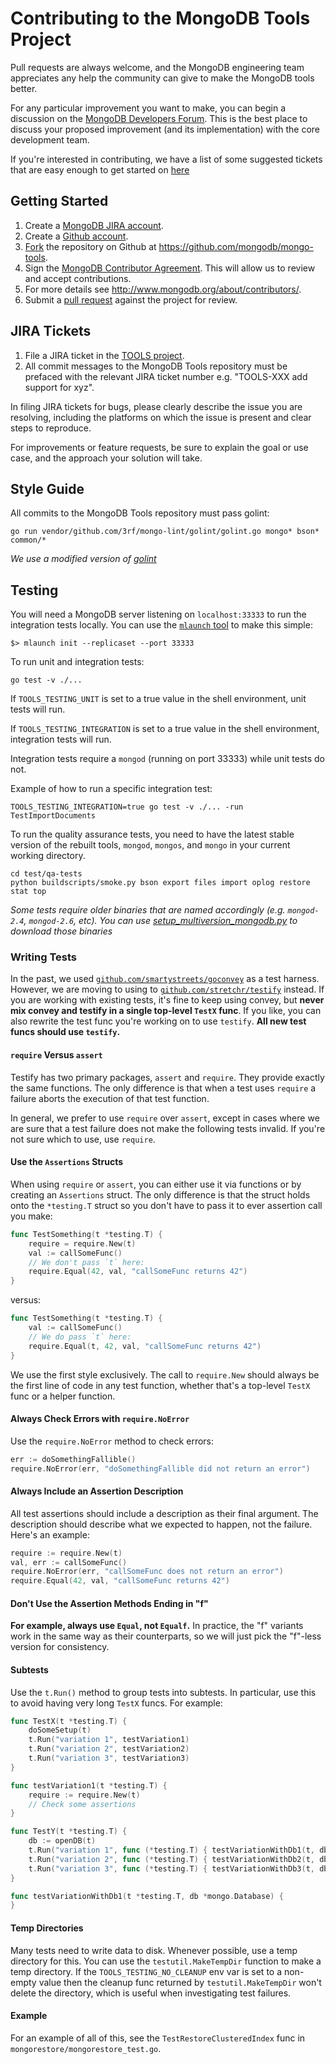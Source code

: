 # Contributing to the MongoDB Tools Project

Pull requests are always welcome, and the MongoDB engineering team appreciates any help the
community can give to make the MongoDB tools better.

For any particular improvement you want to make, you can begin a discussion on the
[MongoDB Developers Forum](https://groups.google.com/forum/?fromgroups#!forum/mongodb-dev). This is
the best place to discuss your proposed improvement (and its implementation) with the core
development team.

If you're interested in contributing, we have a list of some suggested tickets that are easy enough
to get started on
[here](https://jira.mongodb.org/issues/?jql=project%20%3D%20TOOLS%20AND%20labels%20%3D%20community%20and%20status%20%3D%20open)

## Getting Started

1. Create a [MongoDB JIRA account](https://jira.mongodb.org/secure/Signup!default.jspa).
2. Create a [Github account](https://github.com/signup/free).
3. [Fork](https://help.github.com/articles/fork-a-repo/) the repository on Github at
   https://github.com/mongodb/mongo-tools.
4. Sign the [MongoDB Contributor Agreement](https://www.mongodb.com/legal/contributor-agreement).
   This will allow us to review and accept contributions.
5. For more details see http://www.mongodb.org/about/contributors/.
6. Submit a [pull request](https://help.github.com/articles/creating-a-pull-request/) against the
   project for review.

## JIRA Tickets

1. File a JIRA ticket in the [TOOLS project](https://jira.mongodb.org/browse/TOOLS).
2. All commit messages to the MongoDB Tools repository must be prefaced with the relevant JIRA
   ticket number e.g. "TOOLS-XXX add support for xyz".

In filing JIRA tickets for bugs, please clearly describe the issue you are resolving, including the
platforms on which the issue is present and clear steps to reproduce.

For improvements or feature requests, be sure to explain the goal or use case, and the approach your
solution will take.

## Style Guide

All commits to the MongoDB Tools repository must pass golint:

`go run vendor/github.com/3rf/mongo-lint/golint/golint.go mongo* bson* common/*`

_We use a modified version of [golint](https://github.com/golang/lint)_

## Testing

You will need a MongoDB server listening on `localhost:33333` to run the integration tests locally.
You can use the [`mlaunch` tool](http://blog.rueckstiess.com/mtools/mlaunch.html) to make this
simple:

```
$> mlaunch init --replicaset --port 33333
```

To run unit and integration tests:

```
go test -v ./...
```

If `TOOLS_TESTING_UNIT` is set to a true value in the shell environment, unit tests will run.

If `TOOLS_TESTING_INTEGRATION` is set to a true value in the shell environment, integration tests
will run.

Integration tests require a `mongod` (running on port 33333) while unit tests do not.

Example of how to run a specific integration test:

```
TOOLS_TESTING_INTEGRATION=true go test -v ./... -run TestImportDocuments
```

To run the quality assurance tests, you need to have the latest stable version of the rebuilt tools,
`mongod`, `mongos`, and `mongo` in your current working directory.

```
cd test/qa-tests
python buildscripts/smoke.py bson export files import oplog restore stat top
```

_Some tests require older binaries that are named accordingly (e.g. `mongod-2.4`, `mongod-2.6`,
etc). You can use
[setup_multiversion_mongodb.py](test/qa-tests/buildscripts/setup_multiversion_mongodb.py) to
download those binaries_

### Writing Tests

In the past, we used
[`github.com/smartystreets/goconvey`](https://pkg.go.dev/github.com/smartystreets/goconvey/convey)
as a test harness. However, we are moving to using to
[`github.com/stretchr/testify`](https://pkg.go.dev/github.com/stretchr/testify) instead. If you are
working with existing tests, it's fine to keep using convey, but **never mix convey and testify in a
single top-level `TestX` func**. If you like, you can also rewrite the test func you're working on
to use `testify`. **All new test funcs should use `testify`.**

#### `require` Versus `assert`

Testify has two primary packages, `assert` and `require`. They provide exactly the same functions.
The only difference is that when a test uses `require` a failure aborts the execution of that test
function.

In general, we prefer to use `require` over `assert`, except in cases where we are sure that a test
failure does not make the following tests invalid. If you're not sure which to use, use `require`.

#### Use the `Assertions` Structs

When using `require` or `assert`, you can either use it via functions or by creating an `Assertions`
struct. The only difference is that the struct holds onto the `*testing.T` struct so you don't have
to pass it to ever assertion call you make:

```go
func TestSomething(t *testing.T) {
    require = require.New(t)
    val := callSomeFunc()
    // We don't pass `t` here:
    require.Equal(42, val, "callSomeFunc returns 42")
}
```

versus:

```go
func TestSomething(t *testing.T) {
    val := callSomeFunc()
    // We do pass `t` here:
    require.Equal(t, 42, val, "callSomeFunc returns 42")
}
```

We use the first style exclusively. The call to `require.New` should always be the first line of
code in any test function, whether that's a top-level `TestX` func or a helper function.

#### Always Check Errors with `require.NoError`

Use the `require.NoError` method to check errors:

```go
err := doSomethingFallible()
require.NoError(err, "doSomethingFallible did not return an error")
```

#### Always Include an Assertion Description

All test assertions should include a description as their final argument. The description should
describe what we expected to happen, not the failure. Here's an example:

```go
require := require.New(t)
val, err := callSomeFunc()
require.NoError(err, "callSomeFunc does not return an error")
require.Equal(42, val, "callSomeFunc returns 42")
```

#### Don't Use the Assertion Methods Ending in "f"

**For example, always use `Equal`, not `Equalf`.** In practice, the "f" variants work in the same
way as their counterparts, so we will just pick the "f"-less version for consistency.

#### Subtests

Use the `t.Run()` method to group tests into subtests. In particular, use this to avoid having very
long `TestX` funcs. For example:

```go
func TestX(t *testing.T) {
    doSomeSetup(t)
    t.Run("variation 1", testVariation1)
    t.Run("variation 2", testVariation2)
    t.Run("variation 3", testVariation3)
}

func testVariation1(t *testing.T) {
    require := require.New(t)
    // Check some assertions
}

func TestY(t *testing.T) {
    db := openDB(t)
    t.Run("variation 1", func (*testing.T) { testVariationWithDb1(t, db) })
    t.Run("variation 2", func (*testing.T) { testVariationWithDb2(t, db) })
    t.Run("variation 3", func (*testing.T) { testVariationWithDb3(t, db) })
}

func testVariationWithDb1(t *testing.T, db *mongo.Database) {
}

```

#### Temp Directories

Many tests need to write data to disk. Whenever possible, use a temp directory for this. You can use
the `testutil.MakeTempDir` function to make a temp directory. If the `TOOLS_TESTING_NO_CLEANUP` env
var is set to a non-empty value then the cleanup func returned by `testutil.MakeTempDir` won't
delete the directory, which is useful when investigating test failures.

#### Example

For an example of all of this, see the `TestRestoreClusteredIndex` func in
`mongorestore/mongorestore_test.go`.

